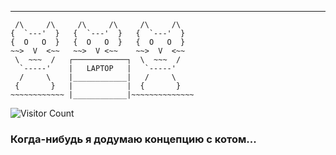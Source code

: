 ---
```
 /\     /\     /\     /\     /\     /\ 
{  `---'  }   {  `---'  }   {  `---'  }  
{  O   O  }   {  O   O  }   {  O   O  }  
~~>  V  <~~   ~~>  V <~~    ~~>  V  <~~  
 \  ~~~  /   ┌────────────┐  \  ~~~  /  
  `-----'    |   LAPTOP   |   `-----'  
  /     \    |____________|   /     \  
 {       }   |            |  {       }  
~~~~~~~~~~~~ |____________|~~~~~~~~~~~~~~ 
```
![Visitor Count](https://visitor-badge.laobi.icu/badge?page_id=ToxicSnail.ToxicSnail&left_color=gray&right_color=white&style=flat&text_color=blue)


### Когда-нибудь я додумаю концепцию с котом...
